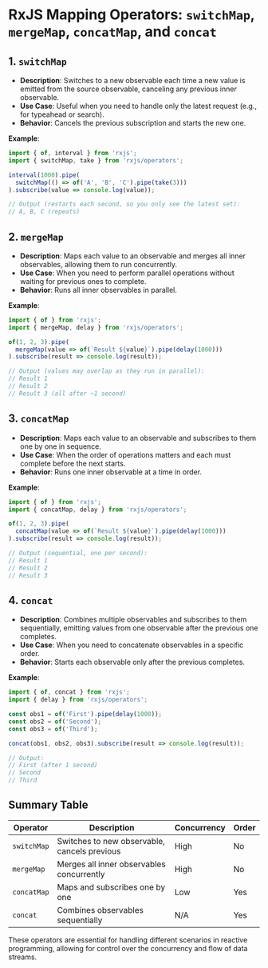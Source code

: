 # RxJS Mapping Operators: `switchMap`, `mergeMap`, `concatMap`, and `concat`

## 1. `switchMap`

- **Description**: Switches to a new observable each time a new value is emitted from the source observable, canceling any previous inner observable.
- **Use Case**: Useful when you need to handle only the latest request (e.g., for typeahead or search).
- **Behavior**: Cancels the previous subscription and starts the new one.

**Example**:
```typescript
import { of, interval } from 'rxjs';
import { switchMap, take } from 'rxjs/operators';

interval(1000).pipe(
  switchMap(() => of('A', 'B', 'C').pipe(take(3)))
).subscribe(value => console.log(value));

// Output (restarts each second, so you only see the latest set):
// A, B, C (repeats)
```

## 2. `mergeMap`

- **Description**: Maps each value to an observable and merges all inner observables, allowing them to run concurrently.
- **Use Case**: When you need to perform parallel operations without waiting for previous ones to complete.
- **Behavior**: Runs all inner observables in parallel.

**Example**:
```typescript
import { of } from 'rxjs';
import { mergeMap, delay } from 'rxjs/operators';

of(1, 2, 3).pipe(
  mergeMap(value => of(`Result ${value}`).pipe(delay(1000)))
).subscribe(result => console.log(result));

// Output (values may overlap as they run in parallel):
// Result 1
// Result 2
// Result 3 (all after ~1 second)
```

## 3. `concatMap`

- **Description**: Maps each value to an observable and subscribes to them one by one in sequence.
- **Use Case**: When the order of operations matters and each must complete before the next starts.
- **Behavior**: Runs one inner observable at a time in order.

**Example**:
```typescript
import { of } from 'rxjs';
import { concatMap, delay } from 'rxjs/operators';

of(1, 2, 3).pipe(
  concatMap(value => of(`Result ${value}`).pipe(delay(1000)))
).subscribe(result => console.log(result));

// Output (sequential, one per second):
// Result 1
// Result 2
// Result 3
```

## 4. `concat`

- **Description**: Combines multiple observables and subscribes to them sequentially, emitting values from one observable after the previous one completes.
- **Use Case**: When you need to concatenate observables in a specific order.
- **Behavior**: Starts each observable only after the previous completes.

**Example**:
```typescript
import { of, concat } from 'rxjs';
import { delay } from 'rxjs/operators';

const obs1 = of('First').pipe(delay(1000));
const obs2 = of('Second');
const obs3 = of('Third');

concat(obs1, obs2, obs3).subscribe(result => console.log(result));

// Output:
// First (after 1 second)
// Second
// Third
```

## Summary Table

| Operator     | Description                                  | Concurrency | Order      |
|--------------|----------------------------------------------|-------------|------------|
| `switchMap`  | Switches to new observable, cancels previous | High        | No         |
| `mergeMap`   | Merges all inner observables concurrently    | High        | No         |
| `concatMap`  | Maps and subscribes one by one               | Low         | Yes        |
| `concat`     | Combines observables sequentially            | N/A         | Yes        |

These operators are essential for handling different scenarios in reactive programming, allowing for control over the concurrency and flow of data streams.
